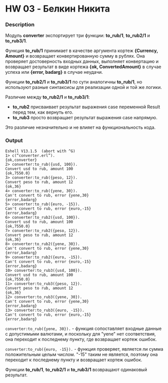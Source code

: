 # HW 03 - Белкин Никита
### Description
Модуль **converter** экспортирует три функции: **to_rub/1**, **to_rub2/1** и **to_rub3/1**.

Функция **to_rub/1** принимает в качестве аргумента кортеж **{Currency, Amount}** и возвращает конвертированную сумму в рублях. Она проверяет достоверность входных данных, выполняет конвертацию и возвращает результат в виде кортежа **{ok, ConvertedAmount}** в случае успеха или **{error, badarg}** в случае неудачи.

Функции **to_rub2/1** и **to_rub3/1** по сути аналогичны **to_rub/1**, но используют разные синтаксисы для реализации одной и той же логики. 

Различие между **to_rub2/1** и **to_rub3/1**:
* **to_rub2** присваивает результат выражения case переменной Result перед тем, как вернуть его.
* **to_rub3** просто возвращает результат выражения case напрямую. 

Это различие незначительно и не влияет на функциональность кода.

### Output
```
Eshell V13.1.5  (abort with ^G)
1> c(“converter.erl”).
{ok,converter}
2> converter:to_rub({usd, 100}).
Convert usd to rub, amount 100
{ok,7550.0}
3> converter:to_rub({peso, 12}).
Convert peso to rub, amount 12
{ok,36}
4> converter:to_rub({yene, 30}).
Can't convert to rub, error {yene,30}
{error,badarg}
5> converter:to_rub({euro, -15}).
Can't convert to rub, error {euro,-15}
{error,badarg}
6> converter:to_rub2({usd, 100}).
Convert usd to rub, amount 100
{ok,7550.0}
7> converter:to_rub2({peso, 12}).
Convert peso to rub, amount 12
{ok,36}
8> converter:to_rub2({yene, 30}).
Can't convert to rub, error {yene,30}
{error,badarg}
9> converter:to_rub2({euro, -15}).
Can't convert to rub, error {euro,-15}
{error,badarg}
10> converter:to_rub3({usd, 100}).
Convert usd to rub, amount 100
{ok,7550.0}
11> converter:to_rub3({peso, 12}).
Convert peso to rub, amount 12
{ok,36}
12> converter:to_rub3({yene, 30}).
Can't convert to rub, error {yene,30}
{error,badarg}
13> converter:to_rub3({euro, -15}).
Can't convert to rub, error {euro,-15}
{error,badarg}
```

```converter:to_rub({yene, 30}).``` - функция сопоставляет входные данные с допустимыми валютами, и поскольку для "yene" нет соответствия, она переходит к последнему пункту, где возвращает кортеж ошибок.

```converter:to_rub({euro, -15}).``` - функция проверяет, является ли сумма положительным целым числом. "-15" таким не является, поэтому она переходит к последнему пункту и возвращает кортеж ошибок.

Функции **to_rub/1**, **to_rub2/1** и **to_rub3/1** возвращают одинаковый результат.
